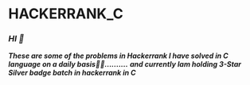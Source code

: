 # HACKERRANK_C
### ***HI 👋***
***These are some of the problems in Hackerrank I have solved in C language on a daily basis👨‍💻..........***
***and currently Iam holding 3-Star Silver badge batch in hackerrank in C***

